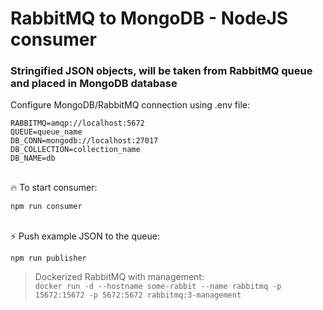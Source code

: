 # RabbitMQ to MongoDB - NodeJS consumer

### Stringified JSON objects, will be taken from RabbitMQ queue and placed in MongoDB database
Configure MongoDB/RabbitMQ connection using .env file:
````
RABBITMQ=amqp://localhost:5672
QUEUE=queue_name
DB_CONN=mongodb://localhost:27017
DB_COLLECTION=collection_name
DB_NAME=db
````
\
🔥 To start consumer:
````
npm run consumer
````
\
⚡ Push example JSON to the queue:
````
npm run publisher
````

>  Dockerized RabbitMQ with management: \
>  ```` docker run -d --hostname some-rabbit --name rabbitmq -p 15672:15672 -p 5672:5672 rabbitmq:3-management ````
